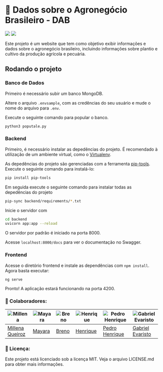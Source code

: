 # 🌾 Dados sobre o Agronegócio Brasileiro - DAB

<a href="https://codeclimate.com/github/fga-eps-mds/2023.1-DAB/maintainability"><img src="https://api.codeclimate.com/v1/badges/206eaafe919a26289f48/maintainability" /></a> <a href="https://codeclimate.com/github/fga-eps-mds/2023.1-DAB/test_coverage"><img src="https://api.codeclimate.com/v1/badges/206eaafe919a26289f48/test_coverage" /></a> 

Este projeto é um website que tem como objetivo exibir informações e dados sobre o agronegócio brasileiro, incluindo informações sobre plantio e cultivo da produção agrícola e pecuária.

## Rodando o projeto

### Banco de Dados

Primeiro é necessário subir um banco MongoDB.

Altere o arquivo `.envsample`, com as credências do seu usuário e mude o nome
do arquivo para `.env`.

Execute o seguinte comando para popular o banco.

```sh
python3 poputale.py
```

### Backend

Primeiro, é necessário instalar as depedências do projeto. É recomendado à utilização
de um ambiente virtual, como o [Virtualenv](https://virtualenv.pypa.io/en/latest/).

As depedências do projeto são gerenciadas com a ferramenta [pip-tools](https://github.com/jazzband/pip-tools).
Execute o seguinte comando para instalá-lo:

```sh
pip install pip-tools
```

Em seguida execute o seguinte comando para instalar todas as depedências
do projeto

```sh
pip-sync backend/requirements/*.txt
```

Inicie o servidor com

```sh
cd backend
uvicorn app:app --reload
```
O servidor por padrão é iniciado na porta 8000.

Acesse `localhost:8000/docs` para ver o documentação no Swagger.

### Frontend

Acesse o diretório frontend e instale as dependências com `npm install`. Agora basta executar:

```sh
ng serve
```
Pronto! A aplicação estará funcionando na porta 4200.

### :handshake:  Colaboradores:

|![Millena](https://github.com/MillenaQueiroz.png) |![Mayara](https://github.com/Mayara-tech.png)|![Breno](https://github.com/brenob6.png)|![Henrique](https://github.com/henriqtorresl.png)|![Pedro Henrique](https://github.com/Muniz2811.png)|![Gabriel Evaristo](https://github.com/evinhassoft.png)|
| - | - | - | - | - | - |
|[Millena Queiroz](https://github.com/MillenaQueiroz)|[Mayara](https://github.com/Mayara-tech)|[Breno](https://github.com/brenob6)|[Henrique](https://github.com/henriqtorresl)|[Pedro Henrique](https://github.com/Muniz2811)|[Gabriel Evaristo](https://github.com/evinhassoft)|

### 📝 Licença:

Este projeto está licenciado sob a licença MIT. Veja o arquivo LICENSE.md para obter mais informações.
